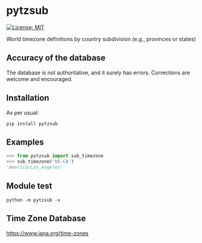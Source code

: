 # pytzsub

[![License: MIT](https://img.shields.io/badge/License-MIT-yellow.svg)](https://opensource.org/licenses/MIT)

World timezone definitions by country subdivision (e.g., provinces or states)

## Accuracy of the database

The database is not authoritative, and it surely has errors. 
Corrections are welcome and encouraged. 


## Installation

As per usual:

```shell
pip install pytzsub
```

## Examples

```python
>>> from pytzsub import sub_timezone
>>> sub_timezone('US-CA')
'America/Los_Angeles'
```

## Module test
```shell
python -m pytzsub -v
```


## Time Zone Database

https://www.iana.org/time-zones
